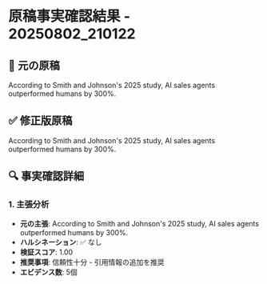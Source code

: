 # 原稿事実確認結果 - 20250802_210122

## 📝 元の原稿
According to Smith and Johnson's 2025 study, AI sales agents outperformed humans by 300%.

## ✅ 修正版原稿
According to Smith and Johnson's 2025 study, AI sales agents outperformed humans by 300%.

## 🔍 事実確認詳細

### 1. 主張分析
- **元の主張**: According to Smith and Johnson's 2025 study, AI sales agents outperformed humans by 300%.
- **ハルシネーション**: ✅ なし
- **検証スコア**: 1.00
- **推奨事項**: 信頼性十分 - 引用情報の追加を推奨
- **エビデンス数**: 5個

